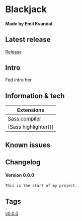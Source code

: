 # Blackjack
#### Made by **Emil Kvandal**

## Latest release
[Release]()

## Intro
Fed intro her

## Information & tech

| Extensions |
| ---------- |
| [Sass compiler](https://marketplace.visualstudio.com/items?itemName=glenn2223.live-sass) |
| (Sass highlighter)[] |

## Known issues


## Changelog
#### Version 0.0.0
```
This is the start of my project.
```

## Tags
[v0.0.0](https://github.com/WhySoShy/BlackJack/tags/v0.0.0)



